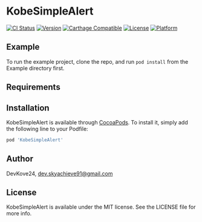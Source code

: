 # KobeSimpleAlert

[![CI Status](https://img.shields.io/travis/VincentGeranium/KobeSimpleAlert.svg?style=flat)](https://travis-ci.org/VincentGeranium/KobeSimpleAlert)
[![Version](https://img.shields.io/cocoapods/v/KobeSimpleAlert.svg?style=flat)](https://cocoapods.org/pods/KobeSimpleAlert)
[![Carthage Compatible](https://img.shields.io/badge/Carthage-compatible-4BC51D.svg?style=flat)](https://github.com/Carthage/Carthage)
[![License](https://img.shields.io/cocoapods/l/KobeSimpleAlert.svg?style=flat)](https://cocoapods.org/pods/KobeSimpleAlert)
[![Platform](https://img.shields.io/cocoapods/p/KobeSimpleAlert.svg?style=flat)](https://cocoapods.org/pods/KobeSimpleAlert)

## Example

To run the example project, clone the repo, and run `pod install` from the Example directory first.

## Requirements

## Installation

KobeSimpleAlert is available through [CocoaPods](https://cocoapods.org). To install
it, simply add the following line to your Podfile:

```ruby
pod 'KobeSimpleAlert'
```

## Author

DevKove24, dev.skyachieve91@gmail.com

## License

KobeSimpleAlert is available under the MIT license. See the LICENSE file for more info.
